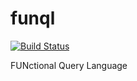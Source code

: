 funql
=====

[![Build Status](https://secure.travis-ci.org/jdeal/funql.png)](http://travis-ci.org/jdeal/funql)

FUNctional Query Language
